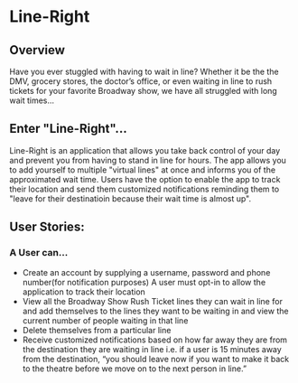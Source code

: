 # Line-Right

## Overview
Have you ever stuggled with having to wait in line? Whether it be the the DMV, grocery stores, the doctor’s office, or even waiting in line to rush tickets for your favorite Broadway show, we have all struggled with long wait times…

## Enter "Line-Right"...
Line-Right is an application that allows you take back control of your day and prevent you from having to stand in line for hours. The app allows you to add yourself to multiple "virtual lines" at once and informs you of the approximated wait time. Users have the option to enable the app to track their location and send them customized notifications reminding them to "leave for their destinatioin because their wait time is almost up". 

## User Stories:
### A User can...
- Create an account by supplying a username, password and phone number(for notification       purposes) A user must opt-in to allow the application to track their location
- View all the Broadway Show Rush Ticket lines they can wait in line for and add themselves to the lines they want to be waiting in and view the current number of people waiting in that line
- Delete themselves from a particular line
- Receive customized notifications based on how far away they are from the destination they are waiting in line i.e. if a user is 15 minutes away from the destination, “you should leave now if you want to make it back to the theatre before we move on to the next person in line.”

